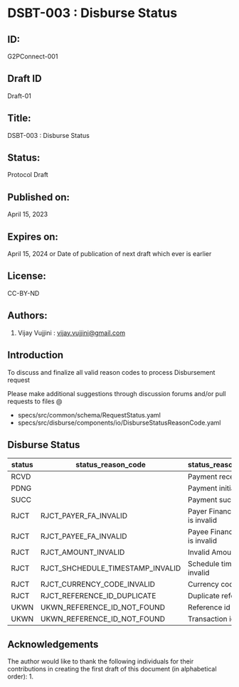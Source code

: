 # DSBT-003 : Disburse Status 

## ID: 
G2PConnect-001

## Draft ID
Draft-01

## Title:
DSBT-003 : Disburse Status 

## Status:
Protocol Draft

## Published on:
April 15, 2023

## Expires on:
April 15, 2024 or Date of publication of next draft which ever is earlier

## License:
CC-BY-ND

## Authors:
1. Vijay Vujjini : vijay.vujjini@gmail.com

## Introduction
To discuss and finalize all valid reason codes to process Disbursement request

Please make additional suggestions through discussion forums and/or pull requests to files @
  - specs/src/common/schema/RequestStatus.yaml
  - specs/src/disburse/components/io/DisburseStatusReasonCode.yaml
  
## Disburse Status 
| status | status_reason_code | status_reason_message | 
| ------ | ------------------ | --------------------- |
| RCVD   |                    | Payment received      |
| PDNG   |                    | Payment initiated     |
| SUCC   |                    | Payment success       |
| RJCT   | RJCT_PAYER_FA_INVALID | Payer Financial Address is invalid |
| RJCT   | RJCT_PAYEE_FA_INVALID | Payee Financial Address is invalid |
| RJCT   | RJCT_AMOUNT_INVALID | Invalid Amount |
| RJCT   | RJCT_SHCHEDULE_TIMESTAMP_INVALID | Schedule timestamp is invalid |
| RJCT   | RJCT_CURRENCY_CODE_INVALID | Currency code is invalid |
| RJCT   | RJCT_REFERENCE_ID_DUPLICATE | Duplicate reference id |
| UKWN   | UKWN_REFERENCE_ID_NOT_FOUND| Reference id not found  |
| UKWN   | UKWN_REFERENCE_ID_NOT_FOUND | Transaction id not found |

## Acknowledgements
  The author would like to thank the following individuals for their contributions in creating the first draft of this document (in alphabetical order):
1. 
